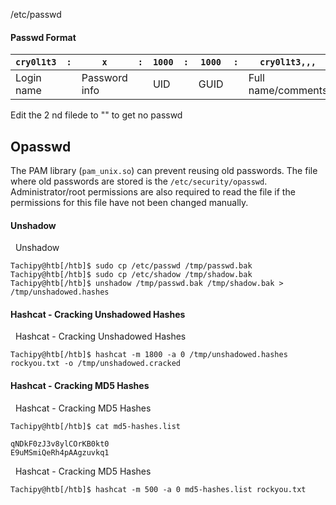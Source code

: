 /etc/passwd
#### Passwd Format

|`cry0l1t3`|`:`|`x`|`:`|`1000`|`:`|`1000`|`:`|`cry0l1t3,,,`|`:`|`/home/cry0l1t3`|`:`|`/bin/bash`|
|---|---|---|---|---|---|---|---|---|---|---|---|---|
|Login name||Password info||UID||GUID||Full name/comments||Home directory||Shell|


Edit the 2 nd filede to "" to get no passwd

## Opasswd

The PAM library (`pam_unix.so`) can prevent reusing old passwords. The file where old passwords are stored is the `/etc/security/opasswd`. Administrator/root permissions are also required to read the file if the permissions for this file have not been changed manually.


#### Unshadow

  Unshadow

```shell-session
Tachipy@htb[/htb]$ sudo cp /etc/passwd /tmp/passwd.bak 
Tachipy@htb[/htb]$ sudo cp /etc/shadow /tmp/shadow.bak 
Tachipy@htb[/htb]$ unshadow /tmp/passwd.bak /tmp/shadow.bak > /tmp/unshadowed.hashes
```

#### Hashcat - Cracking Unshadowed Hashes

  Hashcat - Cracking Unshadowed Hashes

```shell-session
Tachipy@htb[/htb]$ hashcat -m 1800 -a 0 /tmp/unshadowed.hashes rockyou.txt -o /tmp/unshadowed.cracked
```

#### Hashcat - Cracking MD5 Hashes

  Hashcat - Cracking MD5 Hashes

```shell-session
Tachipy@htb[/htb]$ cat md5-hashes.list

qNDkF0zJ3v8ylCOrKB0kt0
E9uMSmiQeRh4pAAgzuvkq1
```

  Hashcat - Cracking MD5 Hashes

```shell-session
Tachipy@htb[/htb]$ hashcat -m 500 -a 0 md5-hashes.list rockyou.txt
```